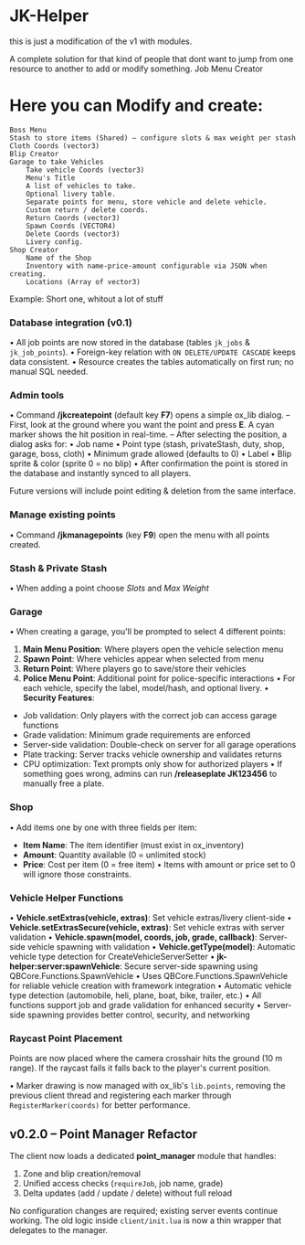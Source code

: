 # JK-Helper

this is just a modification of the v1 with modules.

A complete solution for that kind of people that dont want to jump from one resource to another to add or modify something.
Job Menu Creator

# Here you can Modify and create:

    Boss Menu
    Stash to store items (Shared) – configure slots & max weight per stash
    Cloth Coords (vector3)
    Blip Creator
    Garage to take Vehicles
        Take vehicle Coords (vector3)
        Menu's Title
        A list of vehicles to take.
        Optional livery table.
        Separate points for menu, store vehicle and delete vehicle.
        Custom return / delete coords.
        Return Coords (vector3)
        Spawn Coords (VECTOR4)
        Delete Coords (vector3)
        Livery config.
    Shop Creator
        Name of the Shop
        Inventory with name-price-amount configurable via JSON when creating.
        Locations (Array of vector3)

Example: Short one, whitout a lot of stuff

### Database integration (v0.1)

• All job points are now stored in the database (tables `jk_jobs` & `jk_job_points`).
• Foreign-key relation with `ON DELETE/UPDATE CASCADE` keeps data consistent.
• Resource creates the tables automatically on first run; no manual SQL needed.

### Admin tools

• Command **/jkcreatepoint** (default key **F7**) opens a simple ox_lib dialog.
– First, look at the ground where you want the point and press **E**. A cyan marker shows the hit position in real-time.
– After selecting the position, a dialog asks for:
• Job name
• Point type (stash, privateStash, duty, shop, garage, boss, cloth)
• Minimum grade allowed (defaults to 0)
• Label
• Blip sprite & color (sprite 0 = no blip)
• After confirmation the point is stored in the database and instantly synced to all players.

Future versions will include point editing & deletion from the same interface.

### Manage existing points

• Command **/jkmanagepoints** (key **F9**) open the menu with all points created.

### Stash & Private Stash

• When adding a point choose _Slots_ and _Max Weight_

### Garage

• When creating a garage, you'll be prompted to select 4 different points:

1. **Main Menu Position**: Where players open the vehicle selection menu
2. **Spawn Point**: Where vehicles appear when selected from menu
3. **Return Point**: Where players go to save/store their vehicles
4. **Police Menu Point**: Additional point for police-specific interactions
   • For each vehicle, specify the label, model/hash, and optional livery.
   • **Security Features**:

- Job validation: Only players with the correct job can access garage functions
- Grade validation: Minimum grade requirements are enforced
- Server-side validation: Double-check on server for all garage operations
- Plate tracking: Server tracks vehicle ownership and validates returns
- CPU optimization: Text prompts only show for authorized players
  • If something goes wrong, admins can run **/releaseplate JK123456** to manually free a plate.

### Shop

• Add items one by one with three fields per item:

- **Item Name**: The item identifier (must exist in ox_inventory)
- **Amount**: Quantity available (0 = unlimited stock)
- **Price**: Cost per item (0 = free item)
  • Items with amount or price set to 0 will ignore those constraints.

### Vehicle Helper Functions

• **Vehicle.setExtras(vehicle, extras)**: Set vehicle extras/livery client-side
• **Vehicle.setExtrasSecure(vehicle, extras)**: Set vehicle extras with server validation
• **Vehicle.spawn(model, coords, job, grade, callback)**: Server-side vehicle spawning with validation
• **Vehicle.getType(model)**: Automatic vehicle type detection for CreateVehicleServerSetter
• **jk-helper:server:spawnVehicle**: Secure server-side spawning using QBCore.Functions.SpawnVehicle
• Uses QBCore.Functions.SpawnVehicle for reliable vehicle creation with framework integration
• Automatic vehicle type detection (automobile, heli, plane, boat, bike, trailer, etc.)
• All functions support job and grade validation for enhanced security
• Server-side spawning provides better control, security, and networking

### Raycast Point Placement

Points are now placed where the camera crosshair hits the ground (10 m range). If the raycast fails it falls back to the player's current position.

• Marker drawing is now managed with ox_lib's `lib.points`, removing the previous client thread and registering each marker through `RegisterMarker(coords)` for better performance.

## v0.2.0 – Point Manager Refactor

The client now loads a dedicated **point_manager** module that handles:

1. Zone and blip creation/removal
2. Unified access checks (`requireJob`, job name, grade)
3. Delta updates (add / update / delete) without full reload

No configuration changes are required; existing server events continue working. The old logic inside `client/init.lua` is now a thin wrapper that delegates to the manager.

